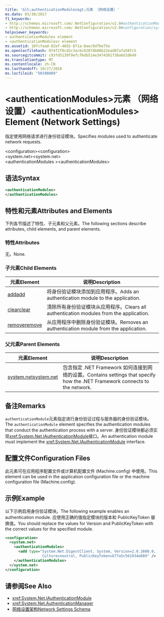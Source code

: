 ```yaml
---
title: '&lt;authenticationModules&gt;元素 （网络设置）'
ms.date: 03/30/2017
f1_keywords:
- http://schemas.microsoft.com/.NetConfiguration/v2.0#authenticationModules
- http://schemas.microsoft.com/.NetConfiguration/v2.0#configuration/system.net/authenticationModules
helpviewer_keywords:
- authenticationModules element
- <authenticationModules> element
ms.assetid: 10fcfaad-82ef-4692-871a-0aec9dfbe75e
ms.openlocfilehash: 074f2f0cd2c3ac6c6287db08b22ead07afa58fc5
ms.sourcegitcommit: c93fd5139f9efcf6db514e3474301738a6d1d649
ms.translationtype: MT
ms.contentlocale: zh-CN
ms.lasthandoff: 10/27/2018
ms.locfileid: "50190809"
---
```

# <a name="ltauthenticationmodulesgt-element-network-settings"></a><span data-ttu-id="92878-102">&lt;authenticationModules&gt;元素 （网络设置）</span><span class="sxs-lookup"><span data-stu-id="92878-102">&lt;authenticationModules&gt; Element (Network Settings)</span></span>
<span data-ttu-id="92878-103">指定使用网络请求进行身份验证模块。</span><span class="sxs-lookup"><span data-stu-id="92878-103">Specifies modules used to authenticate network requests.</span></span>  
  
 <span data-ttu-id="92878-104">\<configuration></span><span class="sxs-lookup"><span data-stu-id="92878-104">\<configuration></span></span>  
<span data-ttu-id="92878-105">\<system.net></span><span class="sxs-lookup"><span data-stu-id="92878-105">\<system.net></span></span>  
<span data-ttu-id="92878-106">\<authenticationModules ></span><span class="sxs-lookup"><span data-stu-id="92878-106">\<authenticationModules></span></span>  
  
## <a name="syntax"></a><span data-ttu-id="92878-107">语法</span><span class="sxs-lookup"><span data-stu-id="92878-107">Syntax</span></span>  
  
```xml  
<authenticationModules>   
</authenticationModules>  
```  
  
## <a name="attributes-and-elements"></a><span data-ttu-id="92878-108">特性和元素</span><span class="sxs-lookup"><span data-stu-id="92878-108">Attributes and Elements</span></span>  
 <span data-ttu-id="92878-109">下列各节描述了特性、子元素和父元素。</span><span class="sxs-lookup"><span data-stu-id="92878-109">The following sections describe attributes, child elements, and parent elements.</span></span>  
  
### <a name="attributes"></a><span data-ttu-id="92878-110">特性</span><span class="sxs-lookup"><span data-stu-id="92878-110">Attributes</span></span>  
 <span data-ttu-id="92878-111">无。</span><span class="sxs-lookup"><span data-stu-id="92878-111">None.</span></span>  
  
### <a name="child-elements"></a><span data-ttu-id="92878-112">子元素</span><span class="sxs-lookup"><span data-stu-id="92878-112">Child Elements</span></span>  
  
|<span data-ttu-id="92878-113">**元素**</span><span class="sxs-lookup"><span data-stu-id="92878-113">**Element**</span></span>|<span data-ttu-id="92878-114">**说明**</span><span class="sxs-lookup"><span data-stu-id="92878-114">**Description**</span></span>|  
|-----------------|---------------------|  
|[<span data-ttu-id="92878-115">add</span><span class="sxs-lookup"><span data-stu-id="92878-115">add</span></span>](../../../../../docs/framework/configure-apps/file-schema/network/add-element-for-authenticationmodules-network-settings.md)|<span data-ttu-id="92878-116">将身份验证模块添加到应用程序。</span><span class="sxs-lookup"><span data-stu-id="92878-116">Adds an authentication module to the application.</span></span>|  
|[<span data-ttu-id="92878-117">clear</span><span class="sxs-lookup"><span data-stu-id="92878-117">clear</span></span>](../../../../../docs/framework/configure-apps/file-schema/network/clear-element-for-authenticationmodules-network-settings.md)|<span data-ttu-id="92878-118">清除所有身份验证模块从应用程序。</span><span class="sxs-lookup"><span data-stu-id="92878-118">Clears all authentication modules from the application.</span></span>|  
|[<span data-ttu-id="92878-119">remove</span><span class="sxs-lookup"><span data-stu-id="92878-119">remove</span></span>](../../../../../docs/framework/configure-apps/file-schema/network/remove-element-for-authenticationmodules-network-settings.md)|<span data-ttu-id="92878-120">从应用程序中删除身份验证模块。</span><span class="sxs-lookup"><span data-stu-id="92878-120">Removes an authentication module from the application.</span></span>|  
  
### <a name="parent-elements"></a><span data-ttu-id="92878-121">父元素</span><span class="sxs-lookup"><span data-stu-id="92878-121">Parent Elements</span></span>  
  
|<span data-ttu-id="92878-122">**元素**</span><span class="sxs-lookup"><span data-stu-id="92878-122">**Element**</span></span>|<span data-ttu-id="92878-123">**说明**</span><span class="sxs-lookup"><span data-stu-id="92878-123">**Description**</span></span>|  
|-----------------|---------------------|  
|[<span data-ttu-id="92878-124">system.net</span><span class="sxs-lookup"><span data-stu-id="92878-124">system.net</span></span>](../../../../../docs/framework/configure-apps/file-schema/network/system-net-element-network-settings.md)|<span data-ttu-id="92878-125">包含指定 .NET Framework 如何连接到网络的设置。</span><span class="sxs-lookup"><span data-stu-id="92878-125">Contains settings that specify how the .NET Framework connects to the network.</span></span>|  
  
## <a name="remarks"></a><span data-ttu-id="92878-126">备注</span><span class="sxs-lookup"><span data-stu-id="92878-126">Remarks</span></span>  
 <span data-ttu-id="92878-127">`authenticationModule`元素指定进行身份验证过程与服务器的身份验证模块。</span><span class="sxs-lookup"><span data-stu-id="92878-127">The `authenticationModule` element specifies the authentication modules that conduct the authentication process with a server.</span></span> <span data-ttu-id="92878-128">身份验证模块都必须实现<xref:System.Net.IAuthenticationModule>接口。</span><span class="sxs-lookup"><span data-stu-id="92878-128">An authentication module must implement the <xref:System.Net.IAuthenticationModule> interface.</span></span>  
  
## <a name="configuration-files"></a><span data-ttu-id="92878-129">配置文件</span><span class="sxs-lookup"><span data-stu-id="92878-129">Configuration Files</span></span>  
 <span data-ttu-id="92878-130">此元素可在应用程序配置文件或计算机配置文件 (Machine.config) 中使用。</span><span class="sxs-lookup"><span data-stu-id="92878-130">This element can be used in the application configuration file or the machine configuration file (Machine.config).</span></span>  
  
## <a name="example"></a><span data-ttu-id="92878-131">示例</span><span class="sxs-lookup"><span data-stu-id="92878-131">Example</span></span>  
 <span data-ttu-id="92878-132">以下示例启用身份验证模块。</span><span class="sxs-lookup"><span data-stu-id="92878-132">The following example enables an authentication module.</span></span> <span data-ttu-id="92878-133">应使用正确的值指定模块的版本和 PublicKeyToken 替换值。</span><span class="sxs-lookup"><span data-stu-id="92878-133">You should replace the values for Version and PublicKeyToken with the correct values for the specified module.</span></span>  
  
```xml  
<configuration>  
  <system.net>  
    <authenticationModules>  
      <add type="System.Net.DigestClient, System, Version=2.0.3600.0,  
                 Culture=neutral, PublicKeyToken=b77a5c561934e089" />  
    </authenticationModules>  
  </system.net>  
</configuration>  
```  
  
## <a name="see-also"></a><span data-ttu-id="92878-134">请参阅</span><span class="sxs-lookup"><span data-stu-id="92878-134">See Also</span></span>  
- <xref:System.Net.IAuthenticationModule>  
- <xref:System.Net.AuthenticationManager>  
- [<span data-ttu-id="92878-135">网络设置架构</span><span class="sxs-lookup"><span data-stu-id="92878-135">Network Settings Schema</span></span>](../../../../../docs/framework/configure-apps/file-schema/network/index.md)
